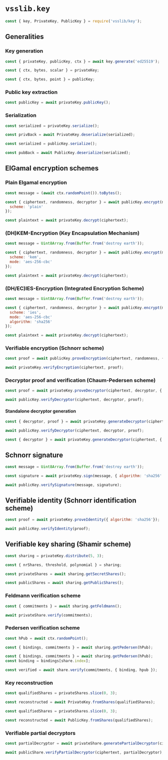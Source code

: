 # `vsslib.key`

```js
const { key, PrivateKey, PublicKey } = require('vsslib/key');
```

## Generalities

### Key generation

```js
const { privateKey, publicKey, ctx } = await key.generate('ed25519');
```

```js
const { ctx, bytes, scalar } = privateKey;
```

```js
const { ctx, bytes, point } = publicKey;
```


### Public key extraction

```js
const publicKey = await privateKey.publicKey();
```

### Serialization

```js
const serialized = privateKey.serialize();

const privBack = await PrivateKey.deserialize(serialized);
```

```js
const serialized = publicKey.serialize();

const pubBack = await PublicKey.deserialize(serialized);
```

## ElGamal encryption schemes

### Plain Elgamal encryption

```js
const message = (await ctx.randomPoint()).toBytes();

const { ciphertext, randomness, decryptor } = await publicKey.encrypt(message, {
  scheme: 'plain'
});
```

```js
const plaintext = await privateKey.decrypt(ciphertext);
```

### (DH)KEM-Encryption (Key Encapsulation Mechanism)

```js
const message = Uint8Array.from(Buffer.from('destroy earth'));

const { ciphertext, randomness, decryptor } = await publicKey.encrypt(message, {
  scheme: 'kem',
  mode: 'aes-256-cbc'
});
```

```js
const plaintext = await privateKey.decrypt(ciphertext);
```

### (DH/EC)IES-Encryption (Integrated Encryption Scheme)

```js
const message = Uint8Array.from(Buffer.from('destroy earth'));

const { ciphertext, randomness, decryptor } = await publicKey.encrypt(message, {
  scheme: 'ies',
  mode: 'aes-256-cbc'
  algorithm: 'sha256'
});
```

```js
const plaintext = await privateKey.decrypt(ciphertext);
```

### Verifiable encryption (Schnorr scheme)

```js
const proof = await publicKey.proveEncryption(ciphertext, randomness, { algorithm: 'sh256' });
```

```js
await privateKey.verifyEncryption(ciphertext, proof);
```

### Decryptor proof and verification (Chaum-Pedersen scheme)

```js
const proof = await privateKey.proveDecryptor(ciphertext, decryptor, { algorithm: 'sha256' });
```

```js
await publicKey.verifyDecryptor(ciphertext, decryptor, proof);
```

#### Standalone decryptor generation

```js
const { decryptor, proof } = await privateKey.generateDecryptor(ciphertext, { algorithm: 'sha256' });
```

```js
await publicKey.verifyDecryptor(ciphertext, decryptor, proof);
```

```js
const { decryptor } = await privateKey.generateDecryptor(ciphertext, { noProof: true });
```

## Schnorr signature

```js
const message = Uint8Array.from(Buffer.from('destroy earth'));

const signature = await privateKey.sign(message, { algorithm: 'sha256' });
```

```js
await publicKey.verifySignature(message, signature);
```

## Verifiable identity (Schnorr identification scheme)

```js
const proof = await privateKey.proveIdentity({ algorithm: 'sha256'});
```

```js
await publicKey.verifyIdentity(proof);
```

## Verifiable key sharing (Shamir scheme)

```js
const sharing = privateKey.distribute(5, 3);

const { nrShares, threshold, polynomial } = sharing;
```

```js
const privateShares = await sharing.getSecretShares();
```

```js
const publicShares = await sharing.getPublicShares();
```

### Feldmann verification scheme

```js
const { commitments } = await sharing.getFeldmann();
```

```js
await privateShare.verify(commitments);
```

### Pedersen verification scheme

```js
const hPub = await ctx.randomPoint();
```

```js
const { bindings, commitments } = await sharing.getPedersen(hPub);
```

```js
const { bindings, commitments } = await sharing.getPedersen(hPub);
const binding = bindings[share.index];
```

```js
const verified = await share.verify(commitments, { binding, hpub });
```

### Key reconstruction

```js
const qualifiedShares = privateShares.slice(0, 3);

const reconstructed = await PrivateKey.fromShares(qualifiedShares);
```

```js
const qualifiedShares = privateShares.slice(0, 3);

const reconstructed = await PublicKey.fromShares(qualifiedShares);
```

### Verifiable partial decryptors

```js
const partialDecryptor = await privateShare.generatePartialDecryptor(ciphertext);
```

```js
await publicShare.verifyPartialDecryptor(ciphertext, partialDecryptor);

